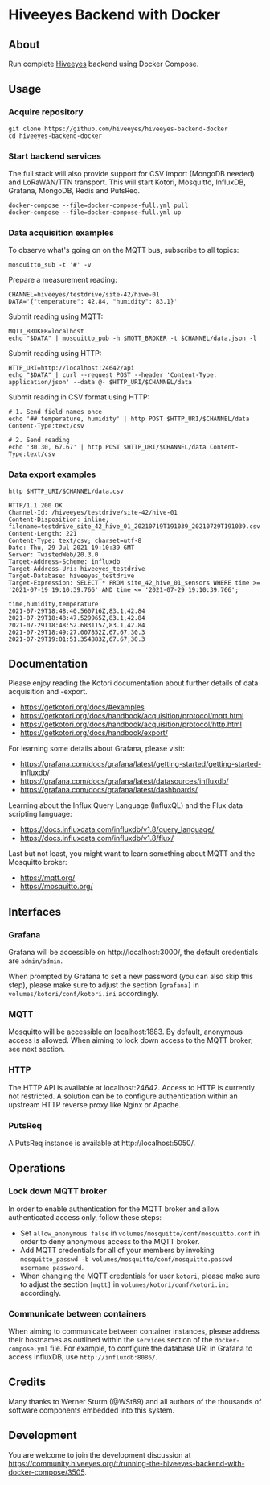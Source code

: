 # Hiveeyes Backend with Docker


## About
Run complete [Hiveeyes] backend using Docker Compose.


## Usage


### Acquire repository

```shell
git clone https://github.com/hiveeyes/hiveeyes-backend-docker
cd hiveeyes-backend-docker
```

### Start backend services

The full stack will also provide support for CSV import (MongoDB needed) and
LoRaWAN/TTN transport. This will start Kotori, Mosquitto, InfluxDB, Grafana,
MongoDB, Redis and PutsReq.
```shell
docker-compose --file=docker-compose-full.yml pull
docker-compose --file=docker-compose-full.yml up
```


### Data acquisition examples

To observe what's going on on the MQTT bus, subscribe to all topics:
```shell
mosquitto_sub -t '#' -v
```

Prepare a measurement reading:
```shell
CHANNEL=hiveeyes/testdrive/site-42/hive-01
DATA='{"temperature": 42.84, "humidity": 83.1}'
```

Submit reading using MQTT:
```shell
MQTT_BROKER=localhost
echo "$DATA" | mosquitto_pub -h $MQTT_BROKER -t $CHANNEL/data.json -l
```

Submit reading using HTTP:
```shell
HTTP_URI=http://localhost:24642/api
echo "$DATA" | curl --request POST --header 'Content-Type: application/json' --data @- $HTTP_URI/$CHANNEL/data
```

Submit reading in CSV format using HTTP:
```shell
# 1. Send field names once
echo '## temperature, humidity' | http POST $HTTP_URI/$CHANNEL/data Content-Type:text/csv

# 2. Send reading
echo '30.30, 67.67' | http POST $HTTP_URI/$CHANNEL/data Content-Type:text/csv
```

### Data export examples

```shell
http $HTTP_URI/$CHANNEL/data.csv

HTTP/1.1 200 OK
Channel-Id: /hiveeyes/testdrive/site-42/hive-01
Content-Disposition: inline; filename=testdrive_site_42_hive_01_20210719T191039_20210729T191039.csv
Content-Length: 221
Content-Type: text/csv; charset=utf-8
Date: Thu, 29 Jul 2021 19:10:39 GMT
Server: TwistedWeb/20.3.0
Target-Address-Scheme: influxdb
Target-Address-Uri: hiveeyes_testdrive
Target-Database: hiveeyes_testdrive
Target-Expression: SELECT * FROM site_42_hive_01_sensors WHERE time >= '2021-07-19 19:10:39.766' AND time <= '2021-07-29 19:10:39.766';

time,humidity,temperature
2021-07-29T18:48:40.560716Z,83.1,42.84
2021-07-29T18:48:47.529965Z,83.1,42.84
2021-07-29T18:48:52.683115Z,83.1,42.84
2021-07-29T18:49:27.007852Z,67.67,30.3
2021-07-29T19:01:51.354883Z,67.67,30.3
```

## Documentation

Please enjoy reading the Kotori documentation about further details of data
acquisition and -export.

- https://getkotori.org/docs/#examples
- https://getkotori.org/docs/handbook/acquisition/protocol/mqtt.html
- https://getkotori.org/docs/handbook/acquisition/protocol/http.html
- https://getkotori.org/docs/handbook/export/

For learning some details about Grafana, please visit:

- https://grafana.com/docs/grafana/latest/getting-started/getting-started-influxdb/
- https://grafana.com/docs/grafana/latest/datasources/influxdb/
- https://grafana.com/docs/grafana/latest/dashboards/

Learning about the Influx Query Language (InfluxQL) and the Flux data scripting language:

- https://docs.influxdata.com/influxdb/v1.8/query_language/
- https://docs.influxdata.com/influxdb/v1.8/flux/

Last but not least, you might want to learn something about MQTT and the Mosquitto broker:

- https://mqtt.org/
- https://mosquitto.org/


## Interfaces

### Grafana
Grafana will be accessible on http://localhost:3000/, the default credentials
are `admin/admin`.

When prompted by Grafana to set a new password (you can also skip this step),
please make sure to adjust the section `[grafana]` in
`volumes/kotori/conf/kotori.ini` accordingly.

### MQTT
Mosquitto will be accessible on localhost:1883. By default, anonymous access is
allowed. When aiming to lock down access to the MQTT broker, see next section.

### HTTP
The HTTP API is available at localhost:24642. Access to HTTP is currently not
restricted. A solution can be to configure authentication within an upstream
HTTP reverse proxy like Nginx or Apache.

### PutsReq
A PutsReq instance is available at http://localhost:5050/.


## Operations

### Lock down MQTT broker

In order to enable authentication for the MQTT broker and allow authenticated
access only, follow these steps:

- Set `allow_anonymous false` in `volumes/mosquitto/conf/mosquitto.conf` in
  order to deny anonymous access to the MQTT broker.
- Add MQTT credentials for all of your members by invoking
  `mosquitto_passwd -b volumes/mosquitto/conf/mosquitto.passwd username password`.
- When changing the MQTT credentials for user `kotori`, please make sure to
  adjust the section `[mqtt]` in `volumes/kotori/conf/kotori.ini` accordingly.

### Communicate between containers
When aiming to communicate between container instances, please address their
hostnames as outlined within the `services` section of the `docker-compose.yml`
file. For example, to configure the database URI in Grafana to access InfluxDB,
use `http://influxdb:8086/`.


## Credits

Many thanks to Werner Sturm (@WSt89) and all authors of the thousands of
software components embedded into this system.


## Development

You are welcome to join the development discussion at
https://community.hiveeyes.org/t/running-the-hiveeyes-backend-with-docker-compose/3505.


[Hiveeyes]: https://hiveeyes.org/
